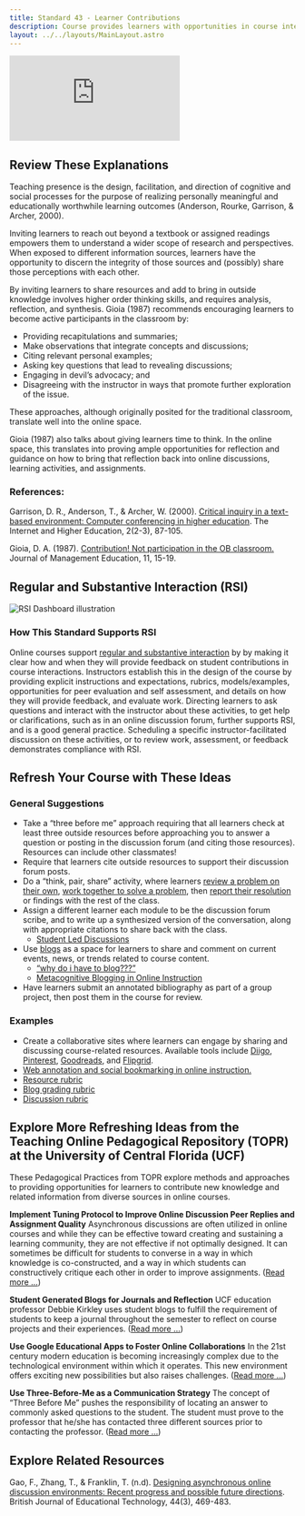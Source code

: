 ```yaml
---
title: Standard 43 - Learner Contributions
description: Course provides learners with opportunities in course interactions to share resources and inject knowledge from diverse sources of information with guidance and/or standards from the instructor.
layout: ../../layouts/MainLayout.astro
---
```

<iframe src="https://www.youtube.com/embed/ymlJG5FwNnc" title="YouTube video player" frameborder="0" allow="accelerometer; autoplay; clipboard-write; encrypted-media; gyroscope; picture-in-picture" allowfullscreen></iframe>

## Review These Explanations

Teaching presence is the design, facilitation, and direction of cognitive and social processes for the purpose of realizing personally meaningful and educationally worthwhile learning outcomes (Anderson, Rourke, Garrison, & Archer, 2000).

Inviting learners to reach out beyond a textbook or assigned readings empowers them to understand a wider scope of research and perspectives. When exposed to different information sources, learners have the opportunity to discern the integrity of those sources and (possibly) share those perceptions with each other.

By inviting learners to share resources and add to bring in outside knowledge involves higher order thinking skills, and requires analysis, reflection, and synthesis. Gioia (1987) recommends encouraging learners to become active participants in the classroom by:

- Providing recapitulations and summaries;
- Make observations that integrate concepts and discussions;
- Citing relevant personal examples;
- Asking key questions that lead to revealing discussions;
- Engaging in devil’s advocacy; and
- Disagreeing with the instructor in ways that promote further exploration of the issue.

These approaches, although originally posited for the traditional classroom, translate well into the online space.

Gioia (1987) also talks about giving learners time to think. In the online space, this translates into proving ample opportunities for reflection and guidance on how to bring that reflection back into online discussions, learning activities, and assignments.

### References:

Garrison, D. R., Anderson, T., & Archer, W. (2000). [Critical inquiry in a text-based environment: Computer conferencing in higher education](http://www.sciencedirect.com/science/article/pii/S1096751600000166?via%3Dihub). The Internet and Higher Education, 2(2-3), 87-105.

Gioia, D. A. (1987). [Contribution! Not participation in the OB classroom.](http://journals.sagepub.com/doi/abs/10.1177/105256298701100402?journalCode=jmec) Journal of Management Education, 11, 15-19.

## Regular and Substantive Interaction (RSI)
![RSI Dashboard illustration](https://oscqr.suny.edu/wp-content/uploads/2021/07/RSI-dashboard-300x167.png)

### How This Standard Supports RSI
Online courses support [regular and substantive interaction](/rsi/introduction) by by making it clear how and when they will provide feedback on student contributions in course interactions. Instructors establish this in the design of the course by providing explicit instructions and expectations, rubrics, models/examples, opportunities for peer evaluation and self assessment, and details on how they will provide feedback, and evaluate work. Directing learners to ask questions and interact with the instructor about these activities, to get help or clarifications, such as in an online discussion forum, further supports RSI, and is a good general practice. Scheduling a specific instructor-facilitated discussion on these activities, or to review work, assessment, or feedback demonstrates compliance with RSI.

## Refresh Your Course with These Ideas

### General Suggestions

- Take a “three before me” approach requiring that all learners check at least three outside resources before approaching you to answer a question or posting in the discussion forum (and citing those resources). Resources can include other classmates!
- Require that learners cite outside resources to support their discussion forum posts.
- Do a “think, pair, share” activity, where learners [review a problem on their own](https://www.uis.edu/ion/resources/instructional-activities-index/case-studies-case-based-instruction/), [work together to solve a problem](https://www.uis.edu/ion/resources/instructional-activities-index/group-problem-solving/), then [report their resolution](https://www.uis.edu/ion/resources/instructional-activities-index/group-reports/) or findings with the rest of the class.
- Assign a different learner each module to be the discussion forum scribe, and to write up a synthesized version of the conversation, along with appropriate citations to share back with the class.
    - [Student Led Discussions](https://files.eric.ed.gov/fulltext/EJ909855.pdf)
- Use [blogs](https://www.uis.edu/ion/resources/instructional-activities-index/blogging/) as a space for learners to share and comment on current events, news, or trends related to course content.
    - [“why do i have to blog???”](https://etap640.edublogs.org/2012/03/11/why-do-i-have-to-blog/)
    - [Metacognitive Blogging in Online Instruction](https://docs.google.com/document/d/19V6OyVnrbaqdlWpBjKAt9DdvO5z7KJE8O7re6RGO7So/edit?usp=sharing)
- Have learners submit an annotated bibliography as part of a group project, then post them in the course for review.

### Examples
- Create a collaborative sites where learners can engage by sharing and discussing course-related resources. Available tools include [Diigo](https://docs.google.com/document/d/1YHcoIIdUkLu4I1GE40YBeHH_zYyEIje2m6XhQ1GVA-g/edit?usp=sharing), [Pinterest](https://www.pinterest.com/alexpickett/etap640/), [Goodreads](https://www.goodreads.com/list/user_vote/4223288), and [Flipgrid](https://flipgrid.com/257ed6cc).
- [Web annotation and social bookmarking in online instruction.](https://docs.google.com/document/d/1YHcoIIdUkLu4I1GE40YBeHH_zYyEIje2m6XhQ1GVA-g/edit?usp=sharing)
- [Resource rubric](https://libraries.psu.edu/research/how/evaluating-information-rubric)
- [Blog grading rubric](https://etap640.edublogs.org/2008/06/02/reflections-blog-post-grading-rubric/)
- [Discussion rubric](https://etap640.edublogs.org/2009/12/17/my-discussion-post-grading-rubric/)

## Explore More Refreshing Ideas from the Teaching Online Pedagogical Repository (TOPR) at the University of Central Florida (UCF)

These Pedagogical Practices from TOPR explore methods and approaches to providing opportunities for learners to contribute new knowledge and related information from diverse sources in online courses.

**Implement Tuning Protocol to Improve Online Discussion Peer Replies and Assignment Quality**
Asynchronous discussions are often utilized in online courses and while they can be effective toward creating and sustaining a learning community, they are not effective if not optimally designed. It can sometimes be difficult for students to converse in a way in which knowledge is co-constructed, and a way in which students can constructively critique each other in order to improve assignments. ([Read more …](https://topr.online.ucf.edu/implement-tuning-protocol-to-improve-online-discussion-peer-replies-and-assignment-quality/))

**Student Generated Blogs for Journals and Reflection**
UCF education professor Debbie Kirkley uses student blogs to fulfill the requirement of students to keep a journal throughout the semester to reflect on course projects and their experiences. ([Read more …](https://topr.online.ucf.edu/blog-as-a-reflection-tool/))

**Use Google Educational Apps to Foster Online Collaborations**
In the 21st century modern education is becoming increasingly complex due to the technological environment within which it operates. This new environment offers exciting new possibilities but also raises challenges. ([Read more …](https://topr.online.ucf.edu/use-google-educational-apps-to-foster-online-collaborations/))

**Use Three-Before-Me as a Communication Strategy**
The concept of “Three Before Me” pushes the responsibility of locating an answer to commonly asked questions to the student. The student must prove to the professor that he/she has contacted three different sources prior to contacting the professor. ([Read more …](https://topr.online.ucf.edu/three-before-me/))

## Explore Related Resources

Gao, F., Zhang, T., & Franklin, T. (n.d). [Designing asynchronous online discussion environments: Recent progress and possible future directions](https://scholarworks.bgsu.edu/cgi/viewcontent.cgi?article=1034&context=vcte_pub). British Journal of Educational Technology, 44(3), 469-483.
